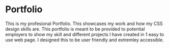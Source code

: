 # Portfolio
This is my profesional Portfolio. This showcases my work and how my CSS design skills are.
This portfolio is meant to be provided to potential employers to show my skill and different projects I have created in 1 easy to use web page.
I designed this to be user friendly and extremley accessible. 
